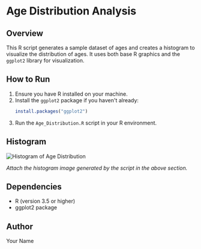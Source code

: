 # Age Distribution Analysis

## Overview

This R script generates a sample dataset of ages and creates a histogram to visualize the distribution of ages. It uses both base R graphics and the `ggplot2` library for visualization.

## How to Run

1. Ensure you have R installed on your machine.
2. Install the `ggplot2` package if you haven't already:
   ```R
   install.packages("ggplot2")
   ```
3. Run the `Age_Distribution.R` script in your R environment.

## Histogram

![Histogram of Age Distribution](Age_Distribution/Result.jpg)

_Attach the histogram image generated by the script in the above section._

## Dependencies

- R (version 3.5 or higher)
- ggplot2 package

## Author

Your Name
